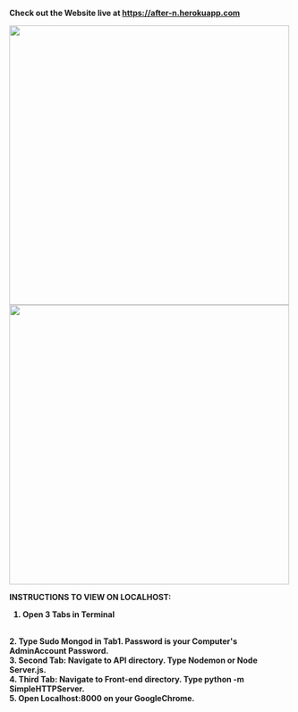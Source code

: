<b> Check out the Website live at https://after-n.herokuapp.com <b>

<img src="https://raw.githubusercontent.com/Ramish9000/Wardrobe_Fairy/master/frontend/css/images/Website_1.jpg" width="500px">

<img src="https://raw.githubusercontent.com/Ramish9000/Wardrobe_Fairy/master/frontend/css/images/Website_2.jpg" width="500px">

INSTRUCTIONS TO VIEW ON LOCALHOST:
<br>
1. Open 3 Tabs in Terminal
<br>
2. Type Sudo Mongod in Tab1. Password is your Computer's AdminAccount Password.
<br>
3. Second Tab: Navigate to API directory. Type Nodemon or Node Server.js.
<br>
4. Third Tab: Navigate to Front-end directory. Type python -m SimpleHTTPServer.
<br>
5. Open Localhost:8000 on your GoogleChrome.
